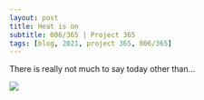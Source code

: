 ```yaml
---
layout: post
title: Heat is on
subtitle: 006/365 | Project 365
tags: [blog, 2021, project 365, 006/365]
---
```

There is really not much to say today other than...

<p class="post-img-wrap">
 <img src="https://inews-prd-a-images.s3.eu-west-2.amazonaws.com/content/uploads/2017/08/BenJennings_Trump_Dunce-e1503132922687-640x360.jpg">
</p>
